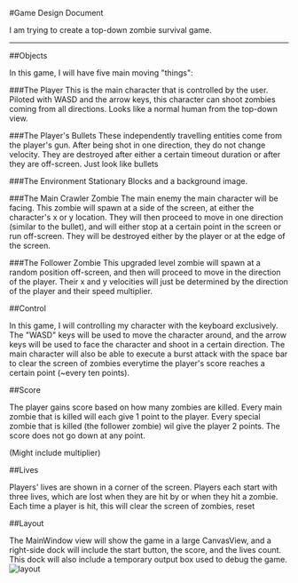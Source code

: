 #Game Design Document

I am trying to create a top-down zombie survival game.

----

##Objects

In this game, I will have five main moving "things":

###The Player
This is the main character that is controlled by the user.
Piloted with WASD and the arrow keys, this character can shoot zombies coming from all directions.
Looks like a normal human from the top-down view.

###The Player's Bullets
These independently travelling entities come from the player's gun. After being shot in one direction, they do not change velocity.
They are destroyed after either a certain timeout duration or after they are off-screen.
Just look like bullets

###The Environment
Stationary Blocks and a background image.

###The Main Crawler Zombie
The main enemy the main character will be facing. This zombie will spawn at a side of the screen, at either the character's x or y location.
They will then proceed to move in one direction (similar to the bullet), and will either stop at a certain point in the screen or run off-screen.
They will be destroyed either by the player or at the edge of the screen.

###The Follower Zombie
This upgraded level zombie will spawn at a random position off-screen, and then will proceed to move in the direction of the player.
Their x and y velocities will just be determined by the direction of the player and their speed multiplier.

##Control

In this game, I will controlling my character with the keyboard exclusively.
The "WASD" keys will be used to move the character around, and the arrow keys will be used to face the character and shoot in a certain direction.
The main character will also be able to execute a burst attack with the space bar to clear the screen of zombies everytime the player's score reaches a certain point (~every ten points).

##Score

The player gains score based on how many zombies are killed. Every main zombie that is killed will each give 1 point to the player.
Every special zombie that is killed (the follower zombie) wil give the player 2 points. The score does not go down at any point.

(Might include multiplier)

##Lives

Players' lives are shown in a corner of the screen.
Players each start with three lives, which are lost when they are hit by or when they hit a zombie.
Each time a player is hit, this will clear the screen of zombies, reset

##Layout

The MainWindow view will show the game in a large CanvasView, and a right-side dock will include the start button, the score, and the lives count.
This dock will also include a temporary output box used to debug the game.
![layout](https://www.evernote.com/shard/s20/res/54e22c87-db91-44c5-ad07-321e4136160c/Snapshot_1.jpg?resizeSmall&width=859 "layout")
